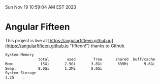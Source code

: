 Sun Nov 19 10:59:04 AM EST 2023

# Angular Fifteen


This project is live at [https://angularfifteen.github.io](https://angularfifteen.github.io "fifteen!") thanks to Github.

```bash
System Memory
               total        used        free      shared  buff/cache   available
Mem:            15Gi       2.5Gi       3.8Gi       339Mi       9.6Gi        12Gi
Swap:          8.0Gi       1.2Mi       8.0Gi
System Storage
1.2G	.

